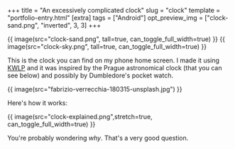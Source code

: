 +++
title = "An excessively complicated clock"
slug = "clock"
template = "portfolio-entry.html"
[extra]
tags = ["Android"]
opt_preview_img = ["clock-sand.png", "inverted", 3, 3]
+++

{{ image(src="clock-sand.png", tall=true, can_toggle_full_width=true) }}
{{ image(src="clock-sky.png", tall=true, can_toggle_full_width=true) }}

This is the clock you can find on my phone home screen. I made it using [KWLP](https://play.google.com/store/apps/details?id=org.kustom.wallpaper&hl=en_GB) and it was inspired by the Prague astronomical clock (that you can see below) and possibly by Dumbledore's pocket watch.

{{ image(src="fabrizio-verrecchia-180315-unsplash.jpg") }}

Here's how it works:

{{ image(src="clock-explained.png",stretch=true, can_toggle_full_width=true) }}

You're probably wondering *why*. That's a very good question.
